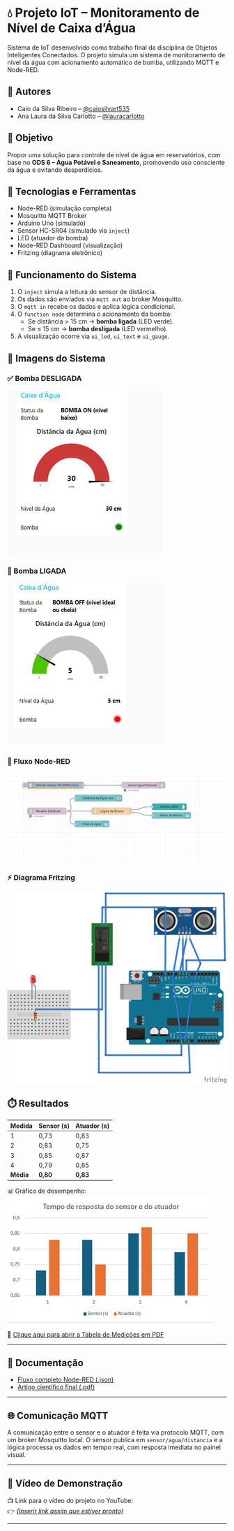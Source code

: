 # 💧 Projeto IoT – Monitoramento de Nível de Caixa d’Água

Sistema de IoT desenvolvido como trabalho final da disciplina de Objetos Inteligentes Conectados. O projeto simula um sistema de monitoramento de nível da água com acionamento automático de bomba, utilizando MQTT e Node-RED.

## 👥 Autores
- Caio da Silva Ribeiro – [@caiosilvart535](https://github.com/caiosilvart535)
- Ana Laura da Silva Carlotto – [@lauracarlotto](https://github.com/lauracarlotto)

## 📌 Objetivo
Propor uma solução para controle de nível de água em reservatórios, com base no **ODS 6 – Água Potável e Saneamento**, promovendo uso consciente da água e evitando desperdícios.

## 🧰 Tecnologias e Ferramentas
- Node-RED (simulação completa)
- Mosquitto MQTT Broker
- Arduino Uno (simulado)
- Sensor HC-SR04 (simulado via `inject`)
- LED (atuador da bomba)
- Node-RED Dashboard (visualização)
- Fritzing (diagrama eletrônico)

## 🔁 Funcionamento do Sistema

1. O `inject` simula a leitura do sensor de distância.
2. Os dados são enviados via `mqtt out` ao broker Mosquitto.
3. O `mqtt in` recebe os dados e aplica lógica condicional.
4. O `function node` determina o acionamento da bomba:
   - Se distância > 15 cm → **bomba ligada** (LED verde).
   - Se ≤ 15 cm → **bomba desligada** (LED vermelho).
5. A visualização ocorre via `ui_led`, `ui_text` e `ui_gauge`.

## 📸 Imagens do Sistema

### ✅ Bomba DESLIGADA
![Bomba OFF](imagens/bomba-off.png)

### 🚨 Bomba LIGADA
![Bomba ON](imagens/bombaon.png)

### 🔄 Fluxo Node-RED
![Fluxo Node-RED](imagens/fluxonodered.png)

### ⚡ Diagrama Fritzing
![Fritzing](imagens/fritz.png)

## ⏱️ Resultados

| Medida | Sensor (s) | Atuador (s) |
|--------|------------|-------------|
| 1      | 0,73       | 0,83        |
| 2      | 0,83       | 0,75        |
| 3      | 0,85       | 0,87        |
| 4      | 0,79       | 0,85        |
| **Média** | **0,80**   | **0,83**     |

📊 Gráfico de desempenho:  
![Gráfico](imagens/grafico-medicoes.png)

📄 [Clique aqui para abrir a Tabela de Medições em PDF](tabela-medicoes.pdf)

---

## 📄 Documentação

- [Fluxo completo Node-RED (.json)](fluxo-node-red.json)
- [Artigo científico final (.pdf)](docs/Artigo-final.pdf)

---

## 🌐 Comunicação MQTT

A comunicação entre o sensor e o atuador é feita via protocolo MQTT, com um broker Mosquitto local. O sensor publica em `sensor/agua/distancia` e a lógica processa os dados em tempo real, com resposta imediata no painel visual.

---

## 🎥 Vídeo de Demonstração

📺 Link para o vídeo do projeto no YouTube:  
👉 [*(Inserir link assim que estiver pronto)*](https://youtu.be/Kb2-mepckI0?si=T1MS4GYXttgn5Fk1)

---


